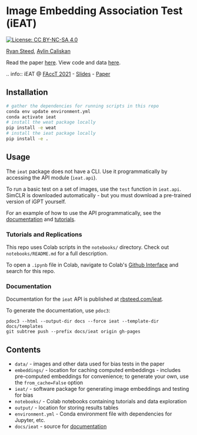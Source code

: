 # Image Embedding Association Test (iEAT)

[![License: CC BY-NC-SA 4.0](https://img.shields.io/badge/License-CC%20BY--NC--SA%204.0-lightgrey.svg)](https://creativecommons.org/licenses/by-nc-sa/4.0/)

[Ryan Steed](https://rbsteed.com), [Aylin Caliskan](https://www2.seas.gwu.edu/~aylin/)

Read the paper [here](https://arxiv.org/abs/2010.15052). View code and data [here](https://github.com/ryansteed/ieat).

.. info:: iEAT @ [FAccT 2021](https://facctconference.org/2021/acceptedpapers.html)
    - [Slides](https://rbsteed.com/ieat/docs/docs/slides.pdf)
    - [Paper](https://dl.acm.org/doi/10.1145/3442188.3445932)

## Installation

```bash
# gather the dependencies for running scripts in this repo
conda env update environment.yml
conda activate ieat
# install the weat package locally
pip install -e weat
# install the ieat package locally
pip install -e .
```

## Usage
The `ieat` package does not have a CLI. Use it programmatically by accessing the API module (`ieat.api`). 

To run a basic test on a set of images, use the `test` function in `ieat.api`. 
SimCLR is downloaded automatically - but you must download a pre-trained version of iGPT yourself. 

For an example of how to use the API programmatically, see the [documentation](#documentation) and [tutorials](#tutorials-and-replications). 

### Tutorials and Replications

This repo uses Colab scripts in the `notebooks/` directory. Check out `notebooks/README.md` for a full description.

To open a `.ipynb` file in Colab, navigate to Colab's [Github Interface](http://colab.research.google.com/github) and search for this repo.


### Documentation
Documentation for the `ieat` API is published at [rbsteed.com/ieat](https://rbsteed.com/ieat).

To generate the documentation, use `pdoc3`:
```
pdoc3 --html --output-dir docs --force ieat --template-dir docs/templates
git subtree push --prefix docs/ieat origin gh-pages
```

## Contents
- `data/` - images and other data used for bias tests in the paper
- `embeddings/` - location for caching computed embeddings - includes pre-computed embeddings for convenience; 
to generate your own, use the `from_cache=False` option
- `ieat/` - software package for generating image embeddings and testing for bias
- `notebooks/` - Colab notebooks containing tutorials and data exploration
- `output/` - location for storing results tables
- `environment.yml` - Conda environment file with dependencies for Jupyter, etc.
- `docs/ieat` - source for [documentation](https://rbsteed.com/ieat)
